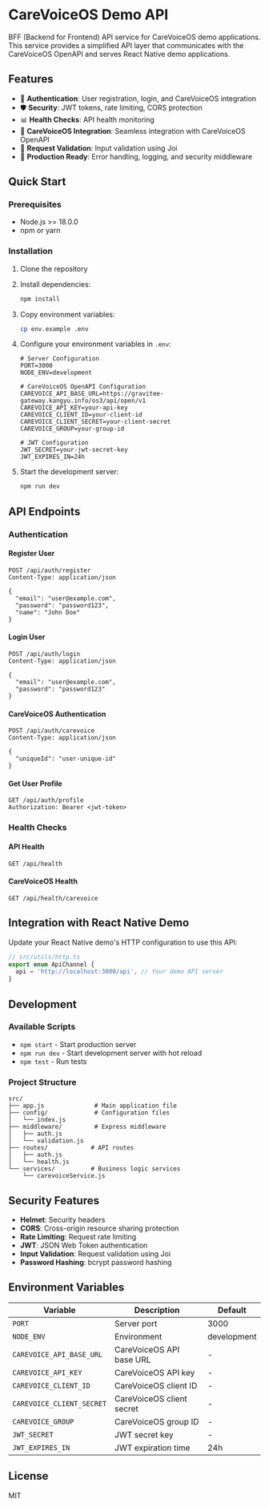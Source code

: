 # CareVoiceOS Demo API

BFF (Backend for Frontend) API service for CareVoiceOS demo applications. This service provides a simplified API layer that communicates with the CareVoiceOS OpenAPI and serves React Native demo applications.

## Features

- 🔐 **Authentication**: User registration, login, and CareVoiceOS integration
- 🛡️ **Security**: JWT tokens, rate limiting, CORS protection
- 📊 **Health Checks**: API health monitoring
- 🔄 **CareVoiceOS Integration**: Seamless integration with CareVoiceOS OpenAPI
- 📝 **Request Validation**: Input validation using Joi
- 🚀 **Production Ready**: Error handling, logging, and security middleware

## Quick Start

### Prerequisites

- Node.js >= 18.0.0
- npm or yarn

### Installation

1. Clone the repository
2. Install dependencies:
   ```bash
   npm install
   ```

3. Copy environment variables:
   ```bash
   cp env.example .env
   ```

4. Configure your environment variables in `.env`:
   ```env
   # Server Configuration
   PORT=3000
   NODE_ENV=development

   # CareVoiceOS OpenAPI Configuration
   CAREVOICE_API_BASE_URL=https://gravitee-gateway.kangyu.info/os3/api/open/v1
   CAREVOICE_API_KEY=your-api-key
   CAREVOICE_CLIENT_ID=your-client-id
   CAREVOICE_CLIENT_SECRET=your-client-secret
   CAREVOICE_GROUP=your-group-id

   # JWT Configuration
   JWT_SECRET=your-jwt-secret-key
   JWT_EXPIRES_IN=24h
   ```

5. Start the development server:
   ```bash
   npm run dev
   ```

## API Endpoints

### Authentication

#### Register User
```http
POST /api/auth/register
Content-Type: application/json

{
  "email": "user@example.com",
  "password": "password123",
  "name": "John Doe"
}
```

#### Login User
```http
POST /api/auth/login
Content-Type: application/json

{
  "email": "user@example.com",
  "password": "password123"
}
```

#### CareVoiceOS Authentication
```http
POST /api/auth/carevoice
Content-Type: application/json

{
  "uniqueId": "user-unique-id"
}
```

#### Get User Profile
```http
GET /api/auth/profile
Authorization: Bearer <jwt-token>
```

### Health Checks

#### API Health
```http
GET /api/health
```

#### CareVoiceOS Health
```http
GET /api/health/carevoice
```

## Integration with React Native Demo

Update your React Native demo's HTTP configuration to use this API:

```typescript
// src/utils/http.ts
export enum ApiChannel {
  api = 'http://localhost:3000/api', // Your demo API server
}
```

## Development

### Available Scripts

- `npm start` - Start production server
- `npm run dev` - Start development server with hot reload
- `npm test` - Run tests

### Project Structure

```
src/
├── app.js              # Main application file
├── config/             # Configuration files
│   └── index.js
├── middleware/         # Express middleware
│   ├── auth.js
│   └── validation.js
├── routes/            # API routes
│   ├── auth.js
│   └── health.js
└── services/          # Business logic services
    └── carevoiceService.js
```

## Security Features

- **Helmet**: Security headers
- **CORS**: Cross-origin resource sharing protection
- **Rate Limiting**: Request rate limiting
- **JWT**: JSON Web Token authentication
- **Input Validation**: Request validation using Joi
- **Password Hashing**: bcrypt password hashing

## Environment Variables

| Variable | Description | Default |
|----------|-------------|---------|
| `PORT` | Server port | 3000 |
| `NODE_ENV` | Environment | development |
| `CAREVOICE_API_BASE_URL` | CareVoiceOS API base URL | - |
| `CAREVOICE_API_KEY` | CareVoiceOS API key | - |
| `CAREVOICE_CLIENT_ID` | CareVoiceOS client ID | - |
| `CAREVOICE_CLIENT_SECRET` | CareVoiceOS client secret | - |
| `CAREVOICE_GROUP` | CareVoiceOS group ID | - |
| `JWT_SECRET` | JWT secret key | - |
| `JWT_EXPIRES_IN` | JWT expiration time | 24h |

## License

MIT
